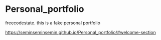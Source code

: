 # Personal_portfolio
freecodestate. this is a fake personal portfolio

https://seminseminsemin.github.io/Personal_portfolio/#welcome-section

